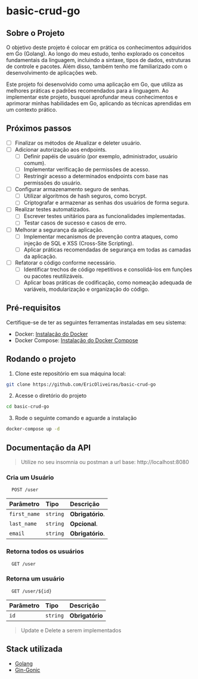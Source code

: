 # basic-crud-go
## Sobre o Projeto

O objetivo deste projeto é colocar em prática os conhecimentos adquiridos em Go (Golang). Ao longo do meu estudo, tenho explorado os conceitos fundamentais da linguagem, incluindo a sintaxe, tipos de dados, estruturas de controle e pacotes. Além disso, também tenho me familiarizado com o desenvolvimento de aplicações web.

Este projeto foi desenvolvido como uma aplicação em Go, que utiliza as melhores práticas e padrões recomendados para a linguagem. Ao implementar este projeto, busquei aprofundar meus conhecimentos e aprimorar minhas habilidades em Go, aplicando as técnicas aprendidas em um contexto prático.

## Próximos passos
- [ ] Finalizar os métodos de Atualizar e deleter usuário.
- [ ] Adicionar autorização aos endpoints.
  - [ ] Definir papéis de usuário (por exemplo, administrador, usuário comum).
  - [ ] Implementar verificação de permissões de acesso.
  - [ ] Restringir acesso a determinados endpoints com base nas permissões do usuário.
- [ ] Configurar armazenamento seguro de senhas.
  - [ ] Utilizar algoritmos de hash seguros, como bcrypt.
  - [ ] Criptografar e armazenar as senhas dos usuários de forma segura.
- [ ] Realizar testes automatizados.
  - [ ] Escrever testes unitários para as funcionalidades implementadas.
  - [ ] Testar casos de sucesso e casos de erro.
- [ ] Melhorar a segurança da aplicação.
  - [ ] Implementar mecanismos de prevenção contra ataques, como injeção de SQL e XSS (Cross-Site Scripting).
  - [ ] Aplicar práticas recomendadas de segurança em todas as camadas da aplicação.
- [ ] Refatorar o código conforme necessário.
  - [ ] Identificar trechos de código repetitivos e consolidá-los em funções ou pacotes reutilizáveis.
  - [ ] Aplicar boas práticas de codificação, como nomeação adequada de variáveis, modularização e organização do código.

## Pré-requisitos

Certifique-se de ter as seguintes ferramentas instaladas em seu sistema:

- Docker: [Instalação do Docker](https://docs.docker.com/get-docker/)
- Docker Compose: [Instalação do Docker Compose ](https://docs.docker.com/compose/)

## Rodando o projeto

1. Clone este repositório em sua máquina local:

```bash
git clone https://github.com/EricOliveiras/basic-crud-go
```
2. Acesse o diretório do projeto
```bash
cd basic-crud-go  
```
3. Rode o seguinte comando e aguarde a instalação
```bash
docker-compose up -d
```
## Documentação da API

>Utilize no seu insomnia ou postman a url base: http://localhost:8080

### Cria um Usuário

```http
  POST /user
```

| Parâmetro   | Tipo       | Descrição                           |
| :---------- | :--------- | :---------------------------------- |
| `first_name` | `string` | **Obrigatório**.|
| `last_name` | `string` | **Opcional**.|
| `email` | `string` | **Obrigatório**.|

### Retorna todos os usuários

```http
  GET /user
```

### Retorna um usuário

```http
  GET /user/${id}
```

| Parâmetro   | Tipo       | Descrição                                   |
| :---------- | :--------- | :------------------------------------------ |
| `id`      | `string` | **Obrigatório**|


>Update e Delete a serem implementados
## Stack utilizada

- [Golang](https://go.dev/)
- [Gin-Gonic](https://gin-gonic.com/)